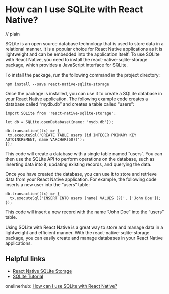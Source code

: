 # How can I use SQLite with React Native?
// plain

SQLite is an open source database technology that is used to store data in a relational manner. It is a popular choice for React Native applications as it is lightweight and can be embedded into the application itself. To use SQLite with React Native, you need to install the react-native-sqlite-storage package, which provides a JavaScript interface for SQLite.

To install the package, run the following command in the project directory:

```
npm install --save react-native-sqlite-storage
```

Once the package is installed, you can use it to create a SQLite database in your React Native application. The following example code creates a database called “mydb.db” and creates a table called “users”:

```
import SQLite from 'react-native-sqlite-storage';

let db = SQLite.openDatabase({name: 'mydb.db'});

db.transaction((tx) => {
 tx.executeSql('CREATE TABLE users (id INTEGER PRIMARY KEY AUTOINCREMENT, name VARCHAR(50))');
});
```

This code will create a database with a single table named “users”. You can then use the SQLite API to perform operations on the database, such as inserting data into it, updating existing records, and querying the data.

Once you have created the database, you can use it to store and retrieve data from your React Native application. For example, the following code inserts a new user into the “users” table:

```
db.transaction((tx) => {
  tx.executeSql('INSERT INTO users (name) VALUES (?)', ['John Doe']);
});
```

This code will insert a new record with the name “John Doe” into the “users” table.

Using SQLite with React Native is a great way to store and manage data in a lightweight and efficient manner. With the react-native-sqlite-storage package, you can easily create and manage databases in your React Native applications.

## Helpful links

- [React Native SQLite Storage](https://github.com/andpor/react-native-sqlite-storage)
- [SQLite Tutorial](https://www.sqlitetutorial.net/)

onelinerhub: [How can I use SQLite with React Native?](https://onelinerhub.com/sqlite/how-can-i-use-sqlite-with-react-native)